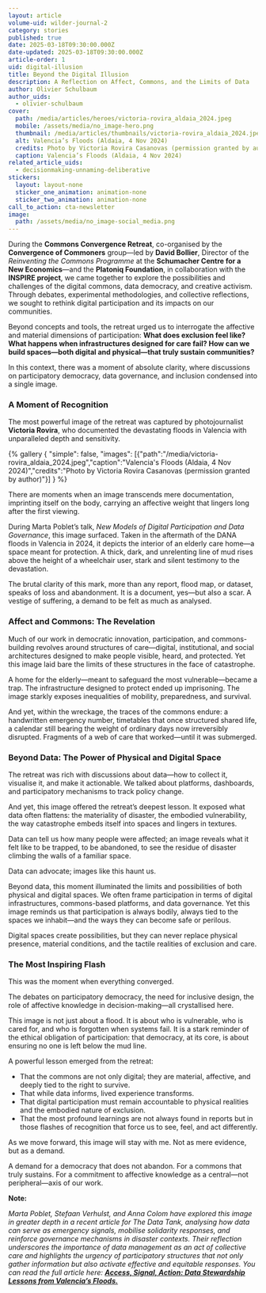 ```yaml
---
layout: article
volume-uid: wilder-journal-2
category: stories
published: true
date: 2025-03-18T09:30:00.000Z
date-updated: 2025-03-18T09:30:00.000Z
article-order: 1
uid: digital-illusion
title: Beyond the Digital Illusion
description: A Reflection on Affect, Commons, and the Limits of Data
author: Olivier Schulbaum
author_uids:
  - olivier-schulbaum
cover:
  path: /media/articles/heroes/victoria-rovira_aldaia_2024.jpeg
  mobile: /assets/media/no_image-hero.png
  thumbnail: /media/articles/thumbnails/victoria-rovira_aldaia_2024.jpeg
  alt: Valencia’s Floods (Aldaia, 4 Nov 2024)
  credits: Photo by Victoria Rovira Casanovas (permission granted by author)
  caption: Valencia’s Floods (Aldaia, 4 Nov 2024)
related_article_uids:
  - decisionmaking-unnaming-deliberative
stickers:
  layout: layout-none
  sticker_one_animation: animation-none
  sticker_two_animation: animation-none
call_to_action: cta-newsletter
image:
  path: /assets/media/no_image-social_media.png
---
```

During the **Commons Convergence Retreat**, co-organised by the **Convergence of Commoners** group—led by **David Bollier**, Director of the *Reinventing the Commons Programme* at the **Schumacher Centre for a New Economics**—and the **Platoniq Foundation**, in collaboration with the **INSPIRE project**, we came together to explore the possibilities and challenges of the digital commons, data democracy, and creative activism. Through debates, experimental methodologies, and collective reflections, we sought to rethink digital participation and its impacts on our communities.

Beyond concepts and tools, the retreat urged us to interrogate the affective and material dimensions of participation: **What does exclusion feel like? What happens when infrastructures designed for care fail? How can we build spaces—both digital and physical—that truly sustain communities?**

In this context, there was a moment of absolute clarity, where discussions on participatory democracy, data governance, and inclusion condensed into a single image.

### **A Moment of Recognition**

The most powerful image of the retreat was captured by photojournalist **Victoria Rovira**, who documented the devastating floods in Valencia with unparalleled depth and sensitivity.

{% gallery { "simple": false, "images": [{"path":"/media/victoria-rovira_aldaia_2024.jpeg","caption":"Valencia's Floods (Aldaia, 4 Nov 2024)","credits":"Photo by Victoria Rovira Casanovas (permission granted by author)"}] } %}

There are moments when an image transcends mere documentation, imprinting itself on the body, carrying an affective weight that lingers long after the first viewing.

During Marta Poblet’s talk, *New Models of Digital Participation and Data Governance*, this image surfaced. Taken in the aftermath of the DANA floods in Valencia in 2024, it depicts the interior of an elderly care home—a space meant for protection. A thick, dark, and unrelenting line of mud rises above the height of a wheelchair user, stark and silent testimony to the devastation.

The brutal clarity of this mark, more than any report, flood map, or dataset, speaks of loss and abandonment. It is a document, yes—but also a scar. A vestige of suffering, a demand to be felt as much as analysed.

### **Affect and Commons: The Revelation**

Much of our work in democratic innovation, participation, and commons-building revolves around structures of care—digital, institutional, and social architectures designed to make people visible, heard, and protected. Yet this image laid bare the limits of these structures in the face of catastrophe.

A home for the elderly—meant to safeguard the most vulnerable—became a trap. The infrastructure designed to protect ended up imprisoning. The image starkly exposes inequalities of mobility, preparedness, and survival.

And yet, within the wreckage, the traces of the commons endure: a handwritten emergency number, timetables that once structured shared life, a calendar still bearing the weight of ordinary days now irreversibly disrupted. Fragments of a web of care that worked—until it was submerged.

### **Beyond Data: The Power of Physical and Digital Space**

The retreat was rich with discussions about data—how to collect it, visualise it, and make it actionable. We talked about platforms, dashboards, and participatory mechanisms to track policy change.

And yet, this image offered the retreat’s deepest lesson. It exposed what data often flattens: the materiality of disaster, the embodied vulnerability, the way catastrophe embeds itself into spaces and lingers in textures.

Data can tell us how many people were affected; an image reveals what it felt like to be trapped, to be abandoned, to see the residue of disaster climbing the walls of a familiar space.

Data can advocate; images like this haunt us.

Beyond data, this moment illuminated the limits and possibilities of both physical and digital spaces. We often frame participation in terms of digital infrastructures, commons-based platforms, and data governance. Yet this image reminds us that participation is always bodily, always tied to the spaces we inhabit—and the ways they can become safe or perilous.

Digital spaces create possibilities, but they can never replace physical presence, material conditions, and the tactile realities of exclusion and care.

### **The Most Inspiring Flash**

This was the moment when everything converged.

The debates on participatory democracy, the need for inclusive design, the role of affective knowledge in decision-making—all crystallised here.

This image is not just about a flood. It is about who is vulnerable, who is cared for, and who is forgotten when systems fail. It is a stark reminder of the ethical obligation of participation: that democracy, at its core, is about ensuring no one is left below the mud line.

A powerful lesson emerged from the retreat:

* That the commons are not only digital; they are material, affective, and deeply tied to the right to survive.
* That while data informs, lived experience transforms.
* That digital participation must remain accountable to physical realities and the embodied nature of exclusion.
* That the most profound learnings are not always found in reports but in those flashes of recognition that force us to see, feel, and act differently.

As we move forward, this image will stay with me. Not as mere evidence, but as a demand.

A demand for a democracy that does not abandon. For a commons that truly sustains. For a commitment to affective knowledge as a central—not peripheral—axis of our work.

**Note:**

*Marta Poblet, Stefaan Verhulst, and Anna Colom have explored this image in greater depth in a recent article for The Data Tank, analysing how data can serve as emergency signals, mobilise solidarity responses, and reinforce governance mechanisms in disaster contexts. Their reflection underscores the importance of data management as an act of collective care and highlights the urgency of participatory structures that not only gather information but also activate effective and equitable responses. You can read the full article here: **[Access, Signal, Action: Data Stewardship Lessons from Valencia’s Floods.](https://medium.com/@TheDataTank/access-signal-action-data-stewardship-lessons-from-valencias-floods-533d89162b39)***
